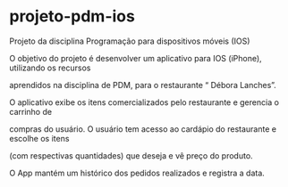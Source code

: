 # projeto-pdm-ios
Projeto da disciplina Programação para dispositivos móveis (IOS)


O objetivo do projeto é desenvolver um aplicativo para IOS (iPhone), utilizando os recursos

aprendidos na disciplina de PDM, para o restaurante “ ́Débora Lanches”.

O aplicativo exibe os itens comercializados pelo restaurante e gerencia o carrinho de

compras do usuário. O usuário tem acesso ao cardápio do restaurante e escolhe os itens

(com respectivas quantidades) que deseja e vê preço do produto.

O App mantém um histórico dos pedidos realizados e registra a data.
